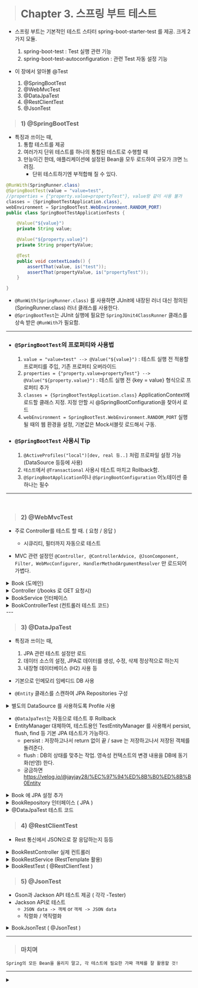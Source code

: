 
> # Chapter 3. 스프링 부트 테스트

- 스프링 부트는 기본적인 테스트 스타터 spring-boot-starter-test 를 제공. 크게 2가지 모듈.
    1. spring-boot-test : Test 실행 관련 기능
    2. spring-boot-test-autoconfiguration : 관련 Test 자동 설정 기능

- 이 장에서 알아볼 @Test
    1. @SpringBootTest
    2. @WebMvcTest
    3. @DataJpaTest
    4. @RestClientTest
    5. @JsonTest

> ### 1) @SpringBootTest
- 특징과 쓰이는 때,
    1. 통합 테스트를 제공
    2. 여러가지 단위 테스트를 하나의 통합된 테스트로 수행할 때
    3. 만능이긴 한데, 애플리케이션에 설정된 Bean을 모두 로드하여 규모가 크면 느려짐.
        - 단위 테스트하기엔 부적합해 질 수 있다.

```java
@RunWith(SpringRunner.class)
@SpringBootTest(value = "value=test", 
//properties = {"property.value=propertyTest"}, value랑 같이 사용 불가
classes = {SpringBootTestApplication.class},
webEnvironment = SpringBootTest.WebEnvironment.RANDOM_PORT)
public class SpringBootTestApplicationTests {

	@Value("${value}")
	private String value;

	@Value("${property.value}")
	private String propertyValue;

	@Test
	public void contextLoads() {
		assertThat(value, is("test"));
		assertThat(propertyValue, is("propertyTest"));
	}

}
```
- ```@RunWith(SpringRunner.class)``` 를 사용하면 JUnit에 내장된 러너 대신 정의된(SpringRunner.class) 러너 클래스를 사용한다.
- ```@SpringBootTest```는 JUnit 실행에 필요한 ```SpringJUnit4ClassRunner``` 클래스를 상속 받은 ```@RunWith```가 필요함.
---
- ### ```@SpringBootTest```의 프로퍼티와 사용법
    1. ```value = "value=test" --> @Value("${value}")``` : 테스트 실행 전 적용할 프로퍼티를 주입, 기존 프로퍼티 오버라이드
    2. ```properties = {"property.value=propertyTest"} --> @Value("${property.value}")``` : 테스트 실행 전 {key = value} 형식으로 프로퍼티 추가
    3. ```classes = {SpringBootTestApplication.class}``` ApplicationContext에 로드할 클래스 지정. 지정 안할 시 @SpringBootConfiguration을 찾아서 로드
    4. ```webEnvironment = SpringBootTest.WebEnvironment.RANDOM_PORT``` 실행될 때의 웹 환경을 설정, 기본값은 Mock서블릿 로드해서 구동.

- ### ```@SpringBootTest``` 사용시 Tip
    1. ```@ActiveProfiles("local")[dev, real 등..]``` 처럼 프로파일 설정 가능 (DataSource 등등에 사용)
    2. ```테스트```에서 ```@Transactional``` 사용시 테스트 마치고 Rollback함.
    3. ```@SpringBootApplication```이나 ```@SpringBootConfiguration``` 어노테이션 중 하나는 필수
---

<br>

> ### 2) @WebMvcTest
- 주로 Controller를 테스트 할 때. ( 요청 / 응답 ) 
    - 시큐리티, 필터까지 자동으로 테스트

- MVC 관련 설정인 ```@Controller, @ControllerAdvice, @JsonComponent, Filter, WebMvcConfigurer, HandlerMethodArgumentResolver``` 만 로드되어 가볍다.

<details>
<summary> Book (도메인) </summary>
<div markdown="1">

```java
@NoArgsConstructor // 기본 생성자
@Getter
public class Book {

    @Id
    @GeneratedValue
    private Integer idx;

    @Column
    private String title;

    @Column
    private LocalDateTime publishedAt;

    @Builder
    public Book(String title, LocalDateTime publishedAt) {
        this.title = title;
        this.publishedAt = publishedAt;
    }
}
```
</div>
</details>

<details>
<summary>Controller (/books 로 GET 요청시) </summary>
<div markdown="1">

```java
@Controller
public class BookController {

    @Autowired
    private BookService bookService;

    @GetMapping("/books")
    public String getBookList(Model model) {
        model.addAttribute("bookList", bookService.getBookList());
        return "book";
    }
}
```
</div>
</details>

<details>
<summary>BookService 인터페이스</summary>
<div markdown="1">

```java
public interface BookService {
    List<Book> getBookList();
}
// 구현체는 만들지 않고 Mock 데이터로 테스트 함.
```
</div>
</details>


<details>
<summary>BookControllerTest (컨트롤러 테스트 코드)</summary>
<div markdown="1">

```java
@RunWith(SpringRunner.class)
@WebMvcTest(BookController.class) // 테스트에 사용할 클래스 명시
public class BookControllerTest {

    // 모든 의존성이 아닌 BookController 관련 Bean 만 로드. 여기서는 HTTP 서버를 대신 하려고.
    @Autowired
    private MockMvc mvc; 

    // 구현체는 없지만 Mock(목) 가짜 객체로 쓸 것임.
    @MockBean
    private BookService bookService;

    @Test
    public void Book_MVC_테스트() throws Exception {
        Book book = new Book("Spring Boot Book", LocalDateTime.now());
        given(bookService.getBookList()).willReturn(Collections.singletonList(book));
        //given( 어떤 메서드를 주면).willReturn( XXX가 return 될거다 )

        mvc.perform(get("/books"))
                .andExpect(status().isOk())         // HTTP status 200
                .andExpect(view().name("book"))     // 반환 view 이름이 'book'
                .andExpect(model().attributeExists("bookList")) // model 프로퍼티 중 'bookList' 존재하는지
                .andExpect(model().attribute("bookList", contains(book))); // 해당 프로퍼티에 book 객체가 담겨 있는지
    }
}
```
</div>
</details>
---

> ### 3) @DataJpaTest
- 특징과 쓰이는 때,
    1. JPA 관련 테스트 설정만 로드
    2. 데이터 소스의 설정, JPA로 데이터를 생성, 수정, 삭제 정상적으로 하는지
    3. 내장형 데이터베이스 (H2) 사용 등
 
 - 기본으로 인메모리 임베디드 DB 사용
 - ```@Entity``` 클래스를 스캔하여 JPA Repositories 구성
<details>
<summary>별도의 DataSource 를 사용하도록 Profile 사용</summary>
<div markdown="1">

```java
@RunWith(SpringRunner.class)
@DataJpaTest
//dev 프로파일 설정값으로 사용
@ActiveProfiles("dev")
@AutoConfigureTestDatabase(replace = AutoConfigureTestDatabase.Replace.NONE) 
//.Any는 기본 내장 DataSource 사용
//@AutoConfigureTestDatabase(connection = H2)
public class BookJpaTest {
    .....
}
```
</div>
</details>

- ```@DataJpaTest```는 자동으로 테스트 후 Rollback
- EntityManager 대체하여, 테스트용인 TestEntityManager 를 사용해서 persist, flush, find 등 기본 JPA 테스트가 가능하다.
  - persist : 저장하고나서 return 없이 끝 / save 는 저장하고나서 저장된 객체를 돌려준다.
  - flush :  DB의 상태를 맞추는 작업. 영속성 컨텍스트의 변경 내용을 DB에 동기화(반영) 한다.
  - 궁금하면 https://velog.io/@jayjay28/%EC%97%94%ED%8B%B0%ED%8B%B0Entity


<details>
<summary>Book 에 JPA 설정 추가</summary>
<div markdown="1">

```java
@NoArgsConstructor
@Getter
@Entity // 테이블과 매핑되어 JPA가 관리할 클래스
@Table  // 매핑할 테이블 지정, 생략시 엔티티 네임으로 테이블 매핑
public class Book {

    @Id
    @GeneratedValue
    private Integer idx;

    @Column
    private String title;

    @Column
    private LocalDateTime publishedAt;

    @Builder
    public Book(String title, LocalDateTime publishedAt) {
        this.title = title;
        this.publishedAt = publishedAt;
    }
```
</div>
</details>

<details>
<summary>BookRepository 인터페이스 ( JPA )</summary>
<div markdown="1">

```java
public interface BookRepository extends JpaRepository<Book, Integer> { //Q. Integer는 PK?
}
```
</div>
</details>

<details>
<summary>@DataJpaTest 테스트 코드</summary>
<div markdown="1">

```java
@RunWith(SpringRunner.class)
@DataJpaTest //자동으로 Rollback
public class BookJpaTest {
    private final static String BOOT_TEST_TITLE = "Spring Boot Test Book";

    @Autowired
    private TestEntityManager testEntityManager; // 테스트용 EntityManager

    @Autowired
    private BookRepository bookRepository;

    @Test
    public void Book저장하기_테스트() {
        Book book = Book.builder().title(BOOT_TEST_TITLE).publishedAt(LocalDateTime.now()).build();
        testEntityManager.persist(book); // persist 테스트
        assertThat(bookRepository.getOne(book.getIdx()), is(book));
    }

    // book 3개 저장하고 3개 맞는지, 각각 맞는 객체인지
    @Test
    public void BookList저장하고_찾기_테스트() {
        Book book1 = Book.builder().title(BOOT_TEST_TITLE+"1").publishedAt(LocalDateTime.now()).build();
        testEntityManager.persist(book1);
        Book book2 = Book.builder().title(BOOT_TEST_TITLE+"2").publishedAt(LocalDateTime.now()).build();
        testEntityManager.persist(book2);
        Book book3 = Book.builder().title(BOOT_TEST_TITLE+"3").publishedAt(LocalDateTime.now()).build();
        testEntityManager.persist(book3);

        List<Book> bookList = bookRepository.findAll();
        assertThat(bookList, hasSize(3));
        assertThat(bookList, contains(book1, book2, book3));
    }
    
    // 2개 잘 삭제 됐는지.
    @Test
    public void BookList저장하고_삭제_테스트() {
        Book book1 = Book.builder().title(BOOT_TEST_TITLE+"1").publishedAt(LocalDateTime.now()).build();
        testEntityManager.persist(book1);
        Book book2 = Book.builder().title(BOOT_TEST_TITLE+"2").publishedAt(LocalDateTime.now()).build();
        testEntityManager.persist(book2);

        bookRepository.deleteAll();
        assertThat(bookRepository.findAll(), IsEmptyCollection.empty());
    }
    
    // Q. 클래스 전체를 한 번에 테스트하면 (RUN - public class BookJpaTest), 서로 영향이 없나?
    // 클래스 전체 테스트 시 메서드의 순서는 보장되지 않음.

    // 인프런 - 김영한 강의 중
    // @AfterEach : 한번에 여러 테스트를 실행하면 메모리 DB에 직전 테스트의 결과가 남을 수 있다. 이렇게 되면 다음 이전 테스트 때문에 다음 테스트가 실패할 가능성이 있다. @AfterEach 를 사용하면 각 테스트가 종료될 때 마다 이 기능을 실행한다. 여기서는 메모리 DB에 저장된 데이터를 삭제한다.

    // 테스트는 각각 독립적으로 실행되어야 한다. 테스트 순서에 의존관계가 있는 것은 좋은 테스트가 아니다.
}
```
</div>
</details>


> ### 4) @RestClientTest
- Rest 통신에서 JSON으로 잘 응답하는지 등등

<details>
<summary>BookRestController 실제 컨트롤러</summary>
<div markdown="1">

```java
@RestController
public class BookRestController {

    @Autowired
    private BookRestService bookRestService;

    @GetMapping(path = "/rest/test", produces = MediaType.APPLICATION_JSON_VALUE)//application/json
    public Book getRestBooks() {
        return bookRestService.getRestBook(); //getRestBook()의 반환값은 Book인데 JSON형식 String으로 반환
    }
}
```
</div>
</details>

<details>
<summary>BookRestService (RestTemplate 활용)</summary>
<div markdown="1">

```java
@Service
public class BookRestService {

    private final RestTemplate restTemplate;
    
    // Constuctor
    public BookRestService(RestTemplateBuilder restTemplateBuilder) {
        this.restTemplate = restTemplateBuilder.rootUri("/rest/test").build();
    }

    public Book getRestBook() {
        return this.restTemplate.getForObject("/rest/test", Book.class);
    }
}
```
</div>
</details>


<details>
<summary>BookRestTest ( @RestClientTest )</summary>
<div markdown="1">

```java
@RunWith(SpringRunner.class)
@RestClientTest(BookRestService.class) // 테스트에 사용할 Bean 주입
public class BookRestTest {

    @Rule // 테스트 메서드 종료시마다 정의한 값으로 초기화
    public ExpectedException thrown = ExpectedException.none();

    @Autowired
    private BookRestService bookRestService;

    @Autowired
    private MockRestServiceServer server; // 서버를 대신할 용도

    // 요청과 응답이 같은지만 테스트
    @Test
    public void rest_테스트() {
        this.server.expect(requestTo("/rest/test")) //요청 URI
                // 응답할 JSON 값 (json 파일을 읽어서)
                .andRespond(withSuccess(new ClassPathResource("/test.json", getClass()), MediaType.APPLICATION_JSON));
        Book book = this.bookRestService.getRestBook();
        assertThat(book.getTitle()).isEqualTo("테스트");
    }

/**
* test.json
* {"idx":null, "title":"테스트","publishedAt":null}
*
*/

    @Test
    public void rest_error_테스트() {
        this.server.expect(requestTo("/rest/test"))
                .andRespond(withServerError());
        this.thrown.expect(HttpServerErrorException.class); // HTTP response status is 500
        this.bookRestService.getRestBook();
    }
}
```
</div>
</details>

> ### 5) @JsonTest
- Gson과 Jackson API 테스트 제공 ( 각각 -Tester)
- Jackson API로 테스트
  - `JSON data -> 객체`     or `객체 -> JSON data`
  - 직렬화 / 역직렬화
<details>
<summary>BookJsonTest ( @JsonTest )</summary>
<div markdown="1">

```java
@RunWith(SpringRunner.class)
@JsonTest
public class BookJsonTest {

    @Autowired
    private JacksonTester<Book> json;

    @Test
    public void json_테스트() throws Exception { // Q. 왜 여기만 throws Exception 을 붙인것인가
        Book book = Book.builder()
                .title("테스트")
                .build();

        String content = "{\"title\":\"테스트\"}";
        // String을 객체로 변환 ( Q. 객체의 Type은 그냥 Java Object ? )
        assertThat(this.json.parseObject(content).getTitle()).isEqualTo(book.getTitle());
        assertThat(this.json.parseObject(content).getPublishedAt()).isNull();

        assertThat(this.json.write(book)).isEqualToJson("/test.json");
        assertThat(this.json.write(book)).hasJsonPathStringValue("title");
        assertThat(this.json.write(book)).extractingJsonPathStringValue("title").isEqualTo("테스트");
    }
}
```
</div>
</details>

---
>### 마치며
```
Spring의 모든 Bean을 올리지 말고, 각 테스트에 필요한 가짜 객체를 잘 활용할 것!
```











---
<details>
<summary></summary>
<div markdown="1">

```java

```
</div>
</details>

